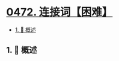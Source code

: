 # [0472. 连接词【困难】](https://github.com/Tdahuyou/TNotes.leetcode/tree/main/notes/0472.%20%E8%BF%9E%E6%8E%A5%E8%AF%8D%E3%80%90%E5%9B%B0%E9%9A%BE%E3%80%91)

<!-- region:toc -->

- [1. 📝 概述](#1--概述)

<!-- endregion:toc -->

## 1. 📝 概述
